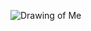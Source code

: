 ![Drawing of Me](https://i.graphicmama.com/uploads/2019/3/5c813ece1ee2b-cartoon-girl-with-short-hair.png)
